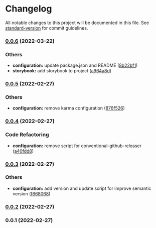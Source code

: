 # Changelog

All notable changes to this project will be documented in this file. See [standard-version](https://github.com/conventional-changelog/standard-version) for commit guidelines.

### [0.0.6](https://github.com/xRdev38/real-world/compare/v0.0.5...v0.0.6) (2022-03-22)


### Others

* **configuration:** update package.json and README ([8b22bf1](https://github.com/xRdev38/real-world/commit/8b22bf17614b27506e29e4ec47fe864057560982))
* **storybook:** add storybook to project ([a964a8d](https://github.com/xRdev38/real-world/commit/a964a8dc740c4af845334934782e256eadaa6e48))

### [0.0.5](https://github.com/xRdev38/real-world/compare/v0.0.4...v0.0.5) (2022-02-27)


### Others

* **configuration:** remove karma configuration ([876f526](https://github.com/xRdev38/real-world/commit/876f526e798fb827c973b61f603b7d1b992fabb0))

### [0.0.4](https://github.com/xRdev38/real-world/compare/v0.0.3...v0.0.4) (2022-02-27)


### Code Refactoring

* **configuration:** remove script for conventional-github-releaser ([a40fdd8](https://github.com/xRdev38/real-world/commit/a40fdd816d589d89ac8c912eba5c3f53b2d6fd2c))

### [0.0.3](https://github.com/xRdev38/real-world/compare/v0.0.2...v0.0.3) (2022-02-27)


### Others

* **configuration:** add version and update script for improve semantic version ([f668068](https://github.com/xRdev38/real-world/commit/f66806826340050e8874367079f15077b33c1503))

### [0.0.2](https://github.com/xRdev38/real-world/compare/v0.0.1...v0.0.2) (2022-02-27)

### 0.0.1 (2022-02-27)
